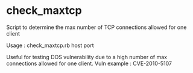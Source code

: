 # check_maxtcp
Script to determine the max number of TCP connections allowed for one client

Usage : check_maxtcp.rb host port

Useful for testing DOS vulnerability due to a high number of max connections allowed for one client.
Vuln example : CVE-2010-5107
